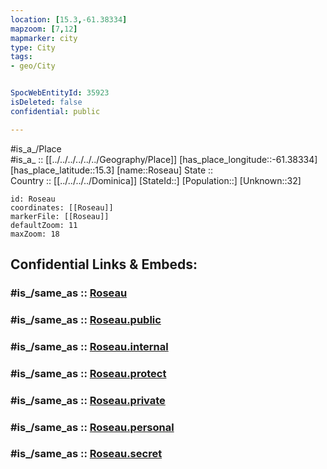 ```yaml
---
location: [15.3,-61.38334] 
mapzoom: [7,12] 
mapmarker: city 
type: City
tags:
- geo/City


SpocWebEntityId: 35923
isDeleted: false
confidential: public

---
```

#is_a_/Place  
#is_a_ :: [[../../../../../../Geography/Place]] 
[has_place_longitude::-61.38334] 
[has_place_latitude::15.3] 
[name::Roseau] 
State ::  
Country :: [[../../../../Dominica]] 
[StateId::] 
[Population::] 
[Unknown::32] 


```leaflet
id: Roseau
coordinates: [[Roseau]] 
markerFile: [[Roseau]] 
defaultZoom: 11 
maxZoom: 18
```


## Confidential Links & Embeds: 

### #is_/same_as :: [Roseau](/_Standards/Earth/Continent/America~Caribbean/Dominica/parishes~Dominica/Saint_George/City/Roseau.md) 

### #is_/same_as :: [Roseau.public](/_public/Earth/Continent/America~Caribbean/Dominica/parishes~Dominica/Saint_George/City/Roseau.public.md) 

### #is_/same_as :: [Roseau.internal](/_internal/Earth/Continent/America~Caribbean/Dominica/parishes~Dominica/Saint_George/City/Roseau.internal.md) 

### #is_/same_as :: [Roseau.protect](/_protect/Earth/Continent/America~Caribbean/Dominica/parishes~Dominica/Saint_George/City/Roseau.protect.md) 

### #is_/same_as :: [Roseau.private](/_private/Earth/Continent/America~Caribbean/Dominica/parishes~Dominica/Saint_George/City/Roseau.private.md) 

### #is_/same_as :: [Roseau.personal](/_personal/Earth/Continent/America~Caribbean/Dominica/parishes~Dominica/Saint_George/City/Roseau.personal.md) 

### #is_/same_as :: [Roseau.secret](/_secret/Earth/Continent/America~Caribbean/Dominica/parishes~Dominica/Saint_George/City/Roseau.secret.md)


